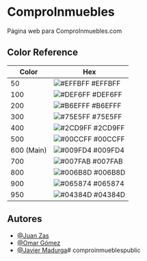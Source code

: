 # ComproInmuebles

Página web para ComproInmuebles.com

## Color Reference

| Color             | Hex                                                                |
| ----------------- | ------------------------------------------------------------------ |
| 50 | ![#EFFBFF](https://via.placeholder.com/10/EFFBFF?text=+) #EFFBFF |
| 100 | ![#DEF6FF](https://via.placeholder.com/10/DEF6FF?text=+) #DEF6FF |
| 200 | ![#B6EFFF](https://via.placeholder.com/10/B6EFFF?text=+) #B6EFFF |
| 300 | ![#75E5FF](https://via.placeholder.com/10/75E5FF?text=+) #75E5FF |
| 400 | ![#2CD9FF](https://via.placeholder.com/10/2CD9FF?text=+) #2CD9FF |
| 500 | ![#00CCFF](https://via.placeholder.com/10/00CCFF?text=+) #00CCFF |
| 600 (Main) | ![#009FD4](https://via.placeholder.com/10/009FD4?text=+) #009FD4 |
| 700 | ![#007FAB](https://via.placeholder.com/10/007FAB?text=+) #007FAB |
| 800 | ![#006B8D](https://via.placeholder.com/10/006B8D?text=+) #006B8D |
| 900 | ![#065874](https://via.placeholder.com/10/065874?text=+) #065874 |
| 950 | ![#04384D](https://via.placeholder.com/10/04384D?text=+) #04384D |

## Autores

- [@Juan Zas](https://github.com/meeeww)
- [@Omar Gómez](https://github.com/Rakions)
- [@Javier Madurga](https://github.com/JMadurga)#   c o m p r o i n m u e b l e s p u b l i c  
 